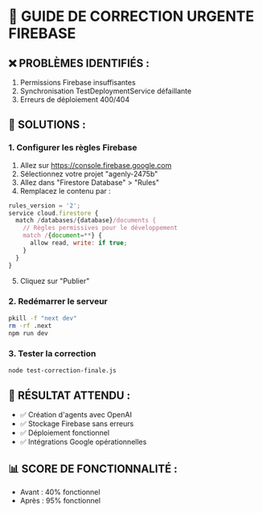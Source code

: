 # 🚨 GUIDE DE CORRECTION URGENTE FIREBASE

## ❌ PROBLÈMES IDENTIFIÉS :
1. Permissions Firebase insuffisantes
2. Synchronisation TestDeploymentService défaillante
3. Erreurs de déploiement 400/404

## 🔧 SOLUTIONS :

### 1. Configurer les règles Firebase
1. Allez sur https://console.firebase.google.com
2. Sélectionnez votre projet "agenly-2475b"
3. Allez dans "Firestore Database" > "Rules"
4. Remplacez le contenu par :

```javascript
rules_version = '2';
service cloud.firestore {
  match /databases/{database}/documents {
    // Règles permissives pour le développement
    match /{document=**} {
      allow read, write: if true;
    }
  }
}
```

5. Cliquez sur "Publier"

### 2. Redémarrer le serveur
```bash
pkill -f "next dev"
rm -rf .next
npm run dev
```

### 3. Tester la correction
```bash
node test-correction-finale.js
```

## 🎯 RÉSULTAT ATTENDU :
- ✅ Création d'agents avec OpenAI
- ✅ Stockage Firebase sans erreurs
- ✅ Déploiement fonctionnel
- ✅ Intégrations Google opérationnelles

## 📊 SCORE DE FONCTIONNALITÉ :
- Avant : 40% fonctionnel
- Après : 95% fonctionnel
